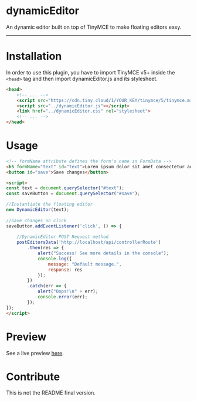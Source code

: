 # dynamicEditor

An dynamic editor built on top of TinyMCE to make floating editors easy.

<hr>

# Installation

In order to use this plugin, you have to import TinyMCE v5+ inside the ```<head>``` tag and then import dynamicEditor.js and its stylesheet.


```html
<head>
    <!-- ... -->
    <script src="https://cdn.tiny.cloud/1/YOUR_KEY/tinymce/5/tinymce.min.js"></script>
    <script src="../dynamicEditor.js"></script>
    <link href="../dynamicEditor.css" rel="stylesheet">
    <!-- ... -->
</head>
```

# Usage

```html
<!-- formName attribute defines the form's name in FormData -->
<h5 formName="text" id="text">Lorem ipsum dolor sit amet consectetur adipisicing elit.</h5>
<button id="save">Save changes</button>

<script>
const text = document.querySelector("#text");
const saveButton = document.querySelector("#save");

//Instantiate the floating editor
new DynamicEditor(text);
     
//Save changes on click
saveButton.addEventListener('click', () => {
	
    //DynamicEditor POST Request method
    postEditorsData('http://localhost/api/controllerRoute')
        .then(res => {
            alert("Success! See more details in the console");
            console.log({
                message: "Default message.",
                response: res
            });
        })
        .catch(err => {
            alert("Oops!\n" + err);
            console.error(err);
        });
});
</script>
```


# Preview
See a live preview [here](https://margato.github.io/dynamicEditor).

# Contribute
This is not the README final version.

